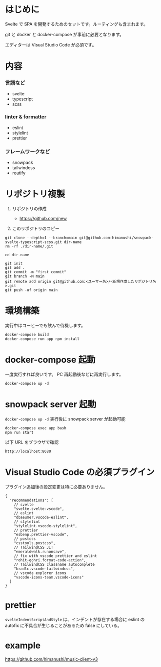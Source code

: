 # はじめに

Svelte で SPA を開発するためのセットです。ルーティングも含まれます。

git と docker と docker-compose が事前に必要となります。

エディターは Visual Studio Code が必須です。

# 内容

### 言語など

- svelte
- typescript
- scss

### linter & formatter

- eslint
- stylelint
- prettier

### フレームワークなど

- snowpack
- tailwindcss
- routify

# リポジトリ複製

1. リポジトリの作成

   - https://github.com/new

2. このリポジトリのコピー

```console
git clone --depth=1 --branch=main git@github.com:himanushi/snowpack-svelte-typescript-scss.git dir-name
rm -rf ./dir-name/.git

cd dir-name

git init
git add .
git commit -m "first commit"
git branch -M main
git remote add origin git@github.com:<ユーザー名>/<新規作成したリポジトリ名>.git
git push -uf origin main
```

# 環境構築

実行中はコーヒーでも飲んで待機します。

```console
docker-compose build
docker-compose run app npm install
```

# docker-compose 起動

一度実行すれば良いです。
PC 再起動後などに再実行します。

```console
docker-compose up -d
```

# snowpack server 起動

`docker-compose up -d` 実行後に snowpack server が起動可能

```console
docker-compose exec app bash
npm run start
```

以下 URL をブラウザで確認

```
http://localhost:8080
```

# Visual Studio Code の必須プラグイン

プラグイン追加後の設定変更は特に必要ありません。

```jsonc
{
  "recommendations": [
    // svelte
    "svelte.svelte-vscode",
    // eslint
    "dbaeumer.vscode-eslint",
    // stylelint
    "stylelint.vscode-stylelint",
    // prettier
    "esbenp.prettier-vscode",
    // postcss
    "csstools.postcss",
    // TailwindCSS JIT
    "emeraldwalk.runonsave",
    // fix with vscode prettier and eslint
    "rohit-gohri.format-code-action",
    // TailwindCSS classname autocomplete
    "bradlc.vscode-tailwindcss",
    // vscode explorer icons
    "vscode-icons-team.vscode-icons"
  ]
}
```

# prettier

`svelteIndentScriptAndStyle` は、インデントが存在する場合に eslint の autofix に不具合が生じることがあるため false にしている。

# example

https://github.com/himanushi/music-client-v3
